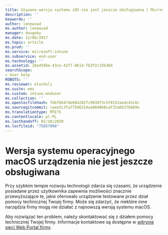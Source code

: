 ```yaml
---
title: Używana wersja systemu iOS nie jest jeszcze obsługiwana | Microsoft Docs
description: ''
keywords: ''
author: lenewsad
ms.author: lanewsad
manager: dougeby
ms.date: 12/06/2017
ms.topic: article
ms.prod: ''
ms.service: microsoft-intune
ms.subservice: end-user
ms.technology: ''
ms.assetid: 18a459be-43ce-42f7-8614-fb3f2c33b304
searchScope:
- User help
ROBOTS: ''
ms.reviewer: elocholi
ms.suite: ems
ms.custom: intune-enduser
ms.collection: ''
ms.openlocfilehash: fdbf6647de084282fc9038f3c5f0152ae4c43c6c
ms.sourcegitcommit: caee3c3fa77586314aa8040b0caf32a0527b669e
ms.translationtype: MTE75
ms.contentlocale: pl-PL
ms.lasthandoff: 01/10/2020
ms.locfileid: "75857098"
---
```

# <a name="your-macos-devices-operating-system-version-isnt-yet-supported"></a>Wersja systemu operacyjnego macOS urządzenia nie jest jeszcze obsługiwana

Przy szybkim tempie rozwoju technologii zdarza się czasami, że urządzenie posiadane przez użytkownika zapewnia możliwości znacznie przewyższające te, jakie oferowało urządzenie testowane przez dział pomocy technicznej Twojej firmy. Może się zdarzyć, że niektóre inne narzędzia firmy mogą nie działać z najnowszą wersją systemu macOS.

Aby rozwiązać ten problem, należy skontaktować się z działem pomocy technicznej Twojej firmy. Informacje kontaktowe są dostępne w [witrynie sieci Web Portal firmy](https://go.microsoft.com/fwlink/?linkid=2010980).
